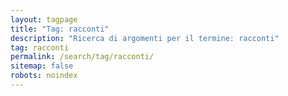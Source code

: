 ```yaml
---
layout: tagpage
title: "Tag: racconti"
description: "Ricerca di argomenti per il termine: racconti"
tag: racconti
permalink: /search/tag/racconti/
sitemap: false
robots: noindex
---
```

